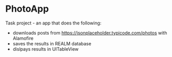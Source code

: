 # PhotoApp
Task project - an app that does the following:
  * downloads posts from https://jsonplaceholder.typicode.com/photos with Alamofire
  * saves the results in REALM database
  * dislpays results in UITableView
